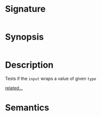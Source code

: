# Signature
```vikid-signature
```

# Synopsis
```vikid-synopsis
```

# Description
Tests if the `input` wraps a value of given `type`

[related...](https://en.wikipedia.org/wiki/Type_system#Dynamic_type_checking_and_runtime_type_information)

# Semantics